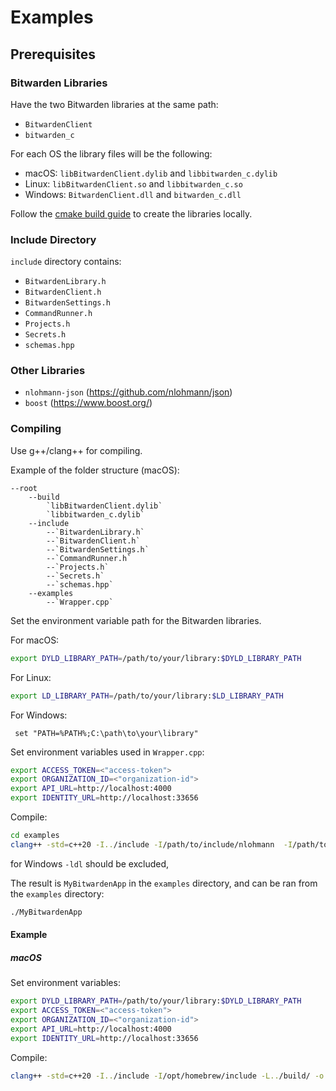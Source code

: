 # Examples

## Prerequisites

### Bitwarden Libraries

Have the two Bitwarden libraries at the same path:

- `BitwardenClient`
- `bitwarden_c`

For each OS the library files will be the following:

- macOS: `libBitwardenClient.dylib` and `libbitwarden_c.dylib`
- Linux: `libBitwardenClient.so` and `libbitwarden_c.so`
- Windows:  `BitwardenClient.dll` and `bitwarden_c.dll`

Follow the [cmake build guide](CMakeBuild.md) to create the libraries locally.

### Include Directory

`include` directory contains:

- `BitwardenLibrary.h`
- `BitwardenClient.h`
- `BitwardenSettings.h`
- `CommandRunner.h`
- `Projects.h`
- `Secrets.h`
- `schemas.hpp`

### Other Libraries

- `nlohmann-json` (<https://github.com/nlohmann/json>)
- `boost` (<https://www.boost.org/>)

### Compiling

Use g++/clang++ for compiling.

Example of the folder structure (macOS):

```text
--root
    --build
        `libBitwardenClient.dylib`
        `libbitwarden_c.dylib`
    --include
        --`BitwardenLibrary.h`
        --`BitwardenClient.h`
        --`BitwardenSettings.h`
        --`CommandRunner.h`
        --`Projects.h`
        --`Secrets.h`
        --`schemas.hpp`
    --examples
        --`Wrapper.cpp`
```

Set the environment variable path for the Bitwarden libraries.

For macOS:

```bash
export DYLD_LIBRARY_PATH=/path/to/your/library:$DYLD_LIBRARY_PATH
```

For Linux:

```bash
export LD_LIBRARY_PATH=/path/to/your/library:$LD_LIBRARY_PATH
```

For Windows:

```shell
 set "PATH=%PATH%;C:\path\to\your\library"
```

Set environment variables used in `Wrapper.cpp`:

```bash
export ACCESS_TOKEN=<"access-token">
export ORGANIZATION_ID=<"organization-id">
export API_URL=http://localhost:4000
export IDENTITY_URL=http://localhost:33656
```

Compile:

```bash
cd examples
clang++ -std=c++20 -I../include -I/path/to/include/nlohmann  -I/path/to/include/boost -L../build/ -o MyBitwardenApp Wrapper.cpp -lBitwardenClient -ldl
```

for Windows `-ldl` should be excluded,

The result is `MyBitwardenApp` in the `examples` directory, and can be ran from the `examples` directory:

```bash
./MyBitwardenApp
```

#### Example

##### macOS

Set environment variables:

```bash
export DYLD_LIBRARY_PATH=/path/to/your/library:$DYLD_LIBRARY_PATH
export ACCESS_TOKEN=<"access-token">
export ORGANIZATION_ID=<"organization-id">
export API_URL=http://localhost:4000
export IDENTITY_URL=http://localhost:33656
```

Compile:

```bash
clang++ -std=c++20 -I../include -I/opt/homebrew/include -L../build/ -o MyBitwardenApp Wrapper.cpp -lBitwardenClient -ldl
```
